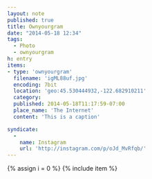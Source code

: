 ```yaml
---
layout: note
published: true
title: Ownyourgram
date: "2014-05-18 12:34"
tags: 
  - Photo
  - ownyourgram
h: entry
items:
- type: 'ownyourgram'
  filename: 'igML88uf.jpg'
  encoding: 7bit
  location: 'geo:45.530444932,-122.682910211'
  category: 
  published: 2014-05-18T11:17:59-07:00
  place_name: 'The Internet'
  content: 'This is a caption'

syndicate: 
  - 
    name: Instagram
    url: 'http://instagram.com/p/oJd_MvRfqb/'
---
```

{% assign i = 0  %}
{% include item %}